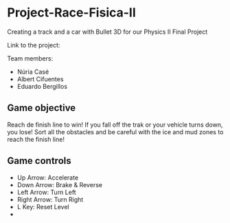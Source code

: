 # Project-Race-Fisica-II
Creating a track and a car with Bullet 3D for our Physics II Final Project

Link to the project:

Team members:
- Núria Casé
- Albert Cifuentes
- Eduardo Bergillos

<h2>Game objective</h2>

Reach de finish line to win! If you fall off the trak or your vehicle turns down, you lose! Sort all the obstacles and be careful with the ice and mud zones to reach the finish line!

<h2>Game controls</h2>

- Up Arrow: Accelerate
- Down Arrow: Brake & Reverse
- Left Arrow: Turn Left
- Right Arrow: Turn Right
- L Key: Reset Level
- 
